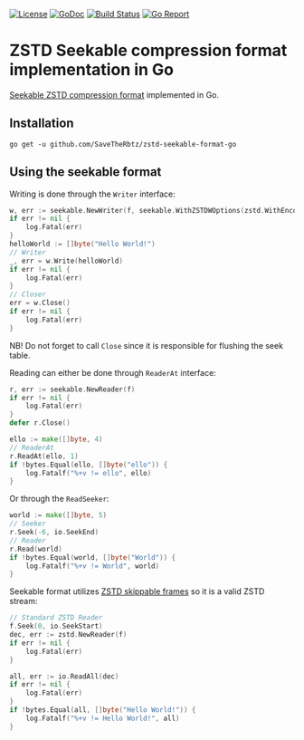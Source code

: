   [![License][license-img]][license] [![GoDoc][doc-img]][doc] [![Build Status][ci-img]][ci] [![Go Report][report-img]][report]
# ZSTD Seekable compression format implementation in Go
[Seekable ZSTD compression format](https://github.com/facebook/zstd/blob/dev/contrib/seekable_format/zstd_seekable_compression_format.md) implemented in Go.
## Installation

`go get -u github.com/SaveTheRbtz/zstd-seekable-format-go`

## Using the seekable format

Writing is done through the `Writer` interface:
```go
w, err := seekable.NewWriter(f, seekable.WithZSTDWOptions(zstd.WithEncoderLevel(zstd.SpeedFastest)))
if err != nil {
	log.Fatal(err)
}
helloWorld := []byte("Hello World!")
// Writer
_, err = w.Write(helloWorld)
if err != nil {
	log.Fatal(err)
}
// Closer
err = w.Close()
if err != nil {
	log.Fatal(err)
}
```
NB! Do not forget to call `Close` since it is responsible for flushing the seek table.

Reading can either be done through `ReaderAt` interface:

```go
r, err := seekable.NewReader(f)
if err != nil {
	log.Fatal(err)
}
defer r.Close()

ello := make([]byte, 4)
// ReaderAt
r.ReadAt(ello, 1)
if !bytes.Equal(ello, []byte("ello")) {
	log.Fatalf("%+v != ello", ello)
}
```

Or through the `ReadSeeker`:
```go
world := make([]byte, 5)
// Seeker
r.Seek(-6, io.SeekEnd)
// Reader
r.Read(world)
if !bytes.Equal(world, []byte("World")) {
	log.Fatalf("%+v != World", world)
}
```

Seekable format utilizes [ZSTD skippable frames](https://github.com/facebook/zstd/blob/release/doc/zstd_compression_format.md#skippable-frames) so it is a valid ZSTD stream:

```go
// Standard ZSTD Reader
f.Seek(0, io.SeekStart)
dec, err := zstd.NewReader(f)
if err != nil {
	log.Fatal(err)
}

all, err := io.ReadAll(dec)
if err != nil {
	log.Fatal(err)
}
if !bytes.Equal(all, []byte("Hello World!")) {
	log.Fatalf("%+v != Hello World!", all)
}
```

[doc-img]: https://pkg.go.dev/badge/github.com/SaveTheRbtz/zstd-seekable-format-go
[doc]: https://pkg.go.dev/github.com/SaveTheRbtz/zstd-seekable-format-go
[ci-img]: https://github.com/SaveTheRbtz/zstd-seekable-format-go/actions/workflows/go.yml/badge.svg
[ci]: https://github.com/SaveTheRbtz/zstd-seekable-format-go/actions/workflows/go.yml
[report-img]: https://goreportcard.com/badge/SaveTheRbtz/zstd-seekable-format-go
[report]: https://goreportcard.com/report/SaveTheRbtz/zstd-seekable-format-go
[license-img]: https://img.shields.io/badge/License-BSD_3--Clause-blue.svg
[license]: https://opensource.org/licenses/BSD-3-Clause
